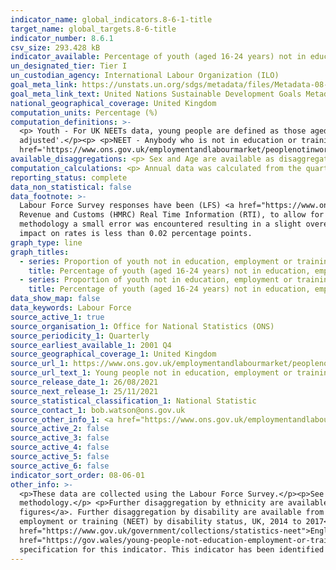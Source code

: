 ```yaml
---
indicator_name: global_indicators.8-6-1-title
target_name: global_targets.8-6-title
indicator_number: 8.6.1
csv_size: 293.428 kB
indicator_available: Percentage of youth (aged 16-24 years) not in education, employment or training
un_designated_tier: Tier I
un_custodian_agency: International Labour Organization (ILO)
goal_meta_link: https://unstats.un.org/sdgs/metadata/files/Metadata-08-06-01.pdf
goal_meta_link_text: United Nations Sustainable Development Goals Metadata (PDF 382 KB)
national_geographical_coverage: United Kingdom
computation_units: Percentage (%)
computation_definitions: >-
  <p> Youth - For UK NEETs data, young people are defined as those aged 16 to 24 years.</p> <p> Seasonally adjusted - Some data used are seasonally adjusted to remove the effects of seasonal factors and the arrangement of the calendar, this is referred to as being 'seasonally
  adjusted'.</p><p> <p>NEET - Anybody who is not in education or training and not in employment is considered to be NEET.</p><p> <p>More detailed definitions can be found in the <a
  href='https://www.ons.gov.uk/employmentandlabourmarket/peoplenotinwork/unemployment/bulletins/youngpeoplenotineducationemploymentortrainingneet/november2019#glossary'>glossary</a> of the Young people not in education, employment or training (NEET) release.</p><p>
available_disaggregations: <p> Sex and Age are available as disaggregations.</p><p>
computation_calculations: <p> Annual data was calculated from the quarterly data using a 4 Quarter average </p><p>
reporting_status: complete
data_non_statistical: false
data_footnote: >-
  Labour Force Survey responses have been (LFS) <a href="https://www.ons.gov.uk/employmentandlabourmarket/peopleinwork/employmentandemployeetypes/articles/impactofreweightingonlabourforcesurveykeyindicatorsuk/2020">reweighted to new populations</a> derived using growth rates from HM
  Revenue and Customs (HMRC) Real Time Information (RTI), to allow for different trends during the coronavirus (COVID-19) pandemic. the reweighting will give improved estimates of both rates and levels for estimates from Q1 2020 onwards. However, during the implementation of this weighting
  methodology a small error was encountered resulting in a slight overestimation of the non-UK population by approximately 0.5%. This represents less than half the size of the sampling variability. The impact on LFS economic activity estimates at national level is mostly below 0.1% and the
  impact on rates is less than 0.02 percentage points.
graph_type: line
graph_titles:
  - series: Proportion of youth not in education, employment or training (quarterly)
    title: Percentage of youth (aged 16-24 years) not in education, employment or training (Quarterly, %)
  - series: Proportion of youth not in education, employment or training
    title: Percentage of youth (aged 16-24 years) not in education, employment or training (%)
data_show_map: false
data_keywords: Labour Force
source_active_1: true
source_organisation_1: Office for National Statistics (ONS)
source_periodicity_1: Quarterly
source_earliest_available_1: 2001 Q4
source_geographical_coverage_1: United Kingdom
source_url_1: https://www.ons.gov.uk/employmentandlabourmarket/peoplenotinwork/unemployment/datasets/youngpeoplenotineducationemploymentortrainingneettable1
source_url_text_1: Young people not in education, employment or training (NEET)
source_release_date_1: 26/08/2021
source_next_release_1: 25/11/2021
source_statistical_classification_1: National Statistic
source_contact_1: bob.watson@ons.gov.uk
source_other_info_1: <a href="https://www.ons.gov.uk/employmentandlabourmarket/peopleinwork/employmentandemployeetypes/qmis/labourforcesurveylfsqmi">Source metadata</a>
source_active_2: false
source_active_3: false
source_active_4: false
source_active_5: false
source_active_6: false
indicator_sort_order: 08-06-01
other_info: >-
  <p>These data are collected using the Labour Force Survey.</p><p>See the <a href='https://www.ons.gov.uk/employmentandlabourmarket/peopleinwork/employmentandemployeetypes/methodologies/labourforcesurveylfsqmi'>Labour Force Survery QMI</a> for information on quality and
  methodology.</p> <p>Further disaggregation by ethnicity are available from <a href="https://www.ethnicity-facts-figures.service.gov.uk/work-pay-and-benefits/unemployment-and-economic-inactivity/young-people-not-in-employment-education-or-training-neet/latest">Ethnicity facts and
  figures</a>. Further disaggregation by disability are available from <a href="https://www.ons.gov.uk/employmentandlabourmarket/peoplenotinwork/unemployment/adhocs/009631proportionofyoungpeopleaged16to24yearsthatarenotineducationemploymentortrainingneetbydisabilitystatusuk2014to2017">Proportion of young people aged 16 to 24 years that are not in education,
  employment or training (NEET) by disability status, UK, 2014 to 2017</a>. Both of these releases use older population weights that mean that they are not directly comparable to the figures shown here.</p><p>NEET figures are produced separately, and using different methodologies, for <a
  href="https://www.gov.uk/government/collections/statistics-neet">England</a>, <a href="https://www.skillsdevelopmentscotland.co.uk/publications-statistics/statistics/annual-participation-measure/?page=1&statisticCategoryId=7&order=date-desc">Scotland</a>, <a
  href="https://gov.wales/young-people-not-education-employment-or-training-neet">Wales</a> and <a href="https://www.nisra.gov.uk/publications/quarterly-labour-force-survey-tables-may-2019">Northern Ireland</a>. Therefore, the data cannot be compared by country.</p><p> Data follows the UN
  specification for this indicator. This indicator has been identified in collaboration with topic experts.
---
```

